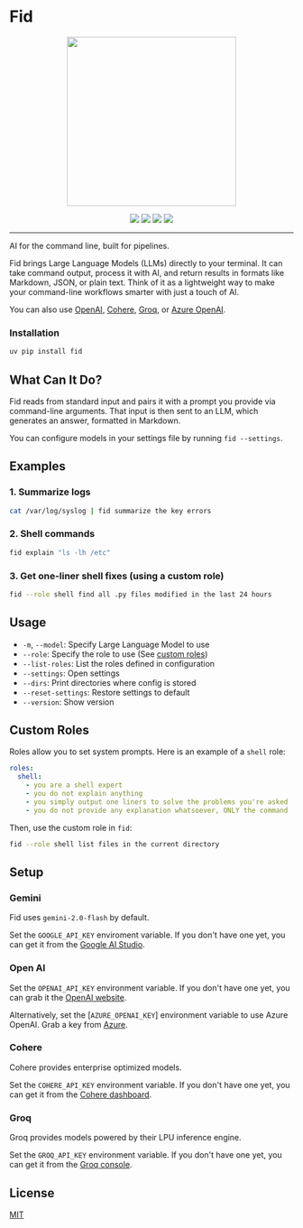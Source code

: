 # Fid

<p align="center">
  <img src="./docs/fid.png" width="300px">
</p>

<div align="center">
  <img src="https://badges.ws/pypi/v/fid" />
  <img src="https://badges.ws/pypi/python/fid" />
  <img src="https://badges.ws/pypi/status/fid" />
  <img src="https://badges.ws/pypi/l/fid" />
</div>

---

AI for the command line, built for pipelines.

Fid brings Large Language Models (LLMs) directly to your terminal. It can take command output, process it with AI, and return results in formats like Markdown, JSON, or plain text. Think of it as a lightweight way to make your command-line workflows smarter with just a touch of AI.

You can also use [OpenAI], [Cohere], [Groq], or [Azure OpenAI].

[OpenAI]: https://platform.openai.com/account/api-keys
[Cohere]: https://dashboard.cohere.com/api-keys
[Groq]: https://console.groq.com/keys
[Azure OpenAI]: https://azure.microsoft.com/en-us/products/cognitive-services/openai-service

### Installation

```bash
uv pip install fid
```

## What Can It Do?

Fid reads from standard input and pairs it with a prompt you provide via command-line arguments. That input is then sent to an LLM, which generates an answer, formatted in Markdown.

You can configure models in your settings file by running
`fid --settings`.

## Examples

### 1. Summarize logs

```bash
cat /var/log/syslog | fid summarize the key errors
```

### 2. Shell commands

```bash
fid explain "ls -lh /etc"
```

### 3. Get one-liner shell fixes (using a custom role)

```bash
fid --role shell find all .py files modified in the last 24 hours
```

## Usage

- `-m`, `--model`: Specify Large Language Model to use
- `--role`: Specify the role to use (See [custom roles](#custom-roles))
- `--list-roles`: List the roles defined in configuration
- `--settings`: Open settings
- `--dirs`: Print directories where config is stored
- `--reset-settings`: Restore settings to default
- `--version`: Show version

## Custom Roles

Roles allow you to set system prompts. Here is an example of a `shell` role:

```yaml
roles:
  shell:
    - you are a shell expert
    - you do not explain anything
    - you simply output one liners to solve the problems you're asked
    - you do not provide any explanation whatsoever, ONLY the command
```

Then, use the custom role in `fid`:

```sh
fid --role shell list files in the current directory
```

## Setup

### Gemini

Fid uses `gemini-2.0-flash` by default.

Set the `GOOGLE_API_KEY` enviroment variable. If you don't have one yet,
you can get it from the [Google AI Studio](https://aistudio.google.com/apikey).

### Open AI

Set the `OPENAI_API_KEY` environment variable. If you don't have one yet, you
can grab it the [OpenAI website](https://platform.openai.com/account/api-keys).

Alternatively, set the [`AZURE_OPENAI_KEY`] environment variable to use Azure
OpenAI. Grab a key from [Azure](https://azure.microsoft.com/en-us/products/cognitive-services/openai-service).

### Cohere

Cohere provides enterprise optimized models.

Set the `COHERE_API_KEY` environment variable. If you don't have one yet, you can
get it from the [Cohere dashboard](https://dashboard.cohere.com/api-keys).

### Groq

Groq provides models powered by their LPU inference engine.

Set the `GROQ_API_KEY` environment variable. If you don't have one yet, you can
get it from the [Groq console](https://console.groq.com/keys).

## License

[MIT](https://github.com/chamanbravo/fid/raw/main/LICENSE)
